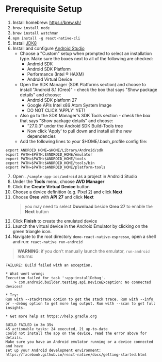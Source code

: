 # Prerequisite Setup

1. Install homebrew: https://brew.sh/
2. `brew install node`
3. `brew install watchman`
4. `npm install -g react-native-cli`
5. Install [JDK8](https://www.oracle.com/technetwork/java/javase/downloads/jdk8-downloads-2133151.html)
6. Install and configure [Android Studio](https://developer.android.com/studio/#downloads)
    * Choose a "Custom" setup when prompted to select an installation type. Make sure the boxes next to all of the following are checked:
      - Android SDK
      - Android SDK Platform
      - Performance (Intel ® HAXM)
      - Android Virtual Device
    * Open the SDK Manager (SDK Platforms section) and choose to install "Android 8.1 (Oreo)" - check the box that says "Show package details" and choose:
      - Android SDK platform 27
      - Google APIs Intel x86 Atom System Image
      - DO NOT CLICK 'APPLY' YET!
    * Also go to the SDK Manager's SDK Tools section - check the box that says "Show package details" and choose:
      - "27.0.3" under the Android SDK Build-Tools tree
      - Now click 'Apply' to pull down and install all the new dependencies
    * Add the following lines to your $HOME/.bash_profile config file:
```
export ANDROID_HOME=$HOME/Library/Android/sdk
export PATH=$PATH:$ANDROID_HOME/emulator
export PATH=$PATH:$ANDROID_HOME/tools
export PATH=$PATH:$ANDROID_HOME/tools/bin
export PATH=$PATH:$ANDROID_HOME/platform-tools
```
7. Open `./sample-app-ios/android` as a project in Android Studio
8. Under the **Tools** menu, choose **AVD Manager**
9. Click the **Create Virtual Device** button
10. Choose a device definition (e.g. Pixel 2) and click **Next**
11. Choose **Oreo** with **API 27** and click **Next**
    > you may need to select **Download** beside **Oreo 27** to enable the **Next** button
12. Click **Finish** to create the emulated device
13. Launch the virtual device in the Android Emulator by clicking on the green triangle icon. 
14. Navigate to the root directory `demo-react-native-espresso`, open a shell and run: `react-native run-android`

> **WARNING**: if you don't manually launch the emulator, `run-android` returns:

```
FAILURE: Build failed with an exception.
    
* What went wrong:
Execution failed for task ':app:installDebug'.
    > com.android.builder.testing.api.DeviceException: No connected devices!

* Try:
Run with --stacktrace option to get the stack trace. Run with --info or --debug option to get more log output. Run with --scan to get full insights.

* Get more help at https://help.gradle.org

BUILD FAILED in 3m 35s
45 actionable tasks: 24 executed, 21 up-to-date
Could not install the app on the device, read the error above for details.
Make sure you have an Android emulator running or a device connected and have
set up your Android development environment:
https://facebook.github.io/react-native/docs/getting-started.html
```

<br />